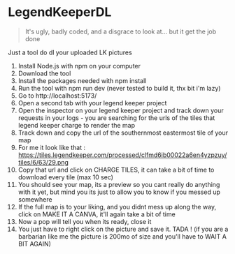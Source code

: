 # LegendKeeperDL

> It's ugly, badly coded, and a disgrace to look at... but it get the job done

Just a tool do dl your uploaded LK pictures

1. Install Node.js with npm on your computer
2. Download the tool
3. Install the packages needed with npm install
4. Run the tool with npm run dev (never tested to build it, thx bit i'm lazy)
5. Go to http://localhost:5173/
6. Open a second tab with your legend keeper project
7. Open the inspector on your legend keeper project and track down your requests in your logs - you are searching for the urls of the tiles that legend keeper charge to render the map
8. Track down and copy the url of the southernmost eastermost tile of your map
9. For me it look like that : https://tiles.legendkeeper.com/processed/clfmd6ib00022a6en4yzpzuy/tiles/6/63/29.png
10. Copy that url and click on CHARGE TILES, it can take a bit of time to download every tile (max 10 sec)
11. You should see your map, its a preview so you cant really do anything with it yet, but mind you its just to allow you to know if you messed up somewhere
12. If the full map is to your liking, and you didnt mess up along the way, click on MAKE IT A CANVA, it'll again take a bit of time
13. Now a pop will tell you when its ready, close it
14. You just have to right click on the picture and save it. TADA ! (if you are a barbarian like me the picture is 200mo of size and you'll have to WAIT A BIT AGAIN)
